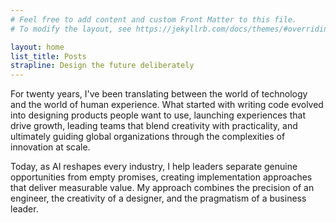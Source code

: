 ```yaml
---
# Feel free to add content and custom Front Matter to this file.
# To modify the layout, see https://jekyllrb.com/docs/themes/#overriding-theme-defaults

layout: home
list_title: Posts
strapline: Design the future deliberately
---
```


For twenty years, I've been translating between the world of technology and the world of human experience. What started with writing code evolved into designing products people want to use, launching experiences that drive growth, leading teams that blend creativity with practicality, and ultimately guiding global organizations through the complexities of innovation at scale.

Today, as AI reshapes every industry, I help leaders separate genuine opportunities from empty promises, creating implementation approaches that deliver measurable value. My approach combines the precision of an engineer, the creativity of a designer, and the pragmatism of a business leader.